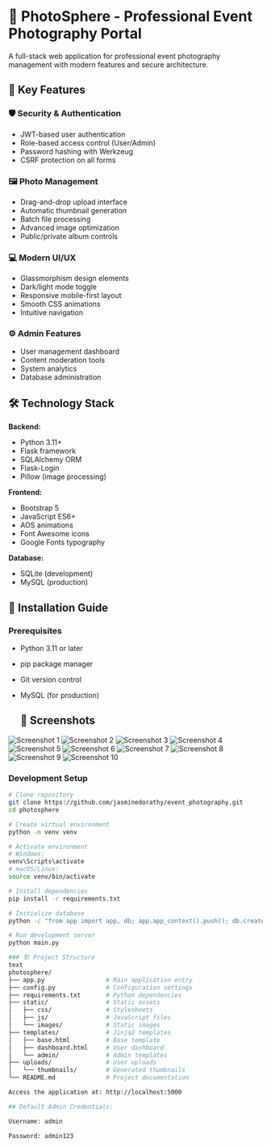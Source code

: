 # 📸 PhotoSphere - Professional Event Photography Portal

A full-stack web application for professional event photography management with modern features and secure architecture.

## 🌟 Key Features

### 🛡️ Security & Authentication
- JWT-based user authentication
- Role-based access control (User/Admin)
- Password hashing with Werkzeug
- CSRF protection on all forms

### 🖼️ Photo Management
- Drag-and-drop upload interface
- Automatic thumbnail generation
- Batch file processing
- Advanced image optimization
- Public/private album controls

### 💻 Modern UI/UX
- Glassmorphism design elements
- Dark/light mode toggle
- Responsive mobile-first layout
- Smooth CSS animations
- Intuitive navigation

### ⚙️ Admin Features
- User management dashboard
- Content moderation tools
- System analytics
- Database administration

## 🛠️ Technology Stack

**Backend:**
- Python 3.11+
- Flask framework
- SQLAlchemy ORM
- Flask-Login
- Pillow (image processing)

**Frontend:**
- Bootstrap 5
- JavaScript ES6+
- AOS animations
- Font Awesome icons
- Google Fonts typography

**Database:**
- SQLite (development)
- MySQL (production)

## 🚀 Installation Guide

### Prerequisites
- Python 3.11 or later
- pip package manager
- Git version control
- MySQL (for production)

  ## 📸 Screenshots

![Screenshot 1](attached_assets/image.png)
![Screenshot 2](attached_assets/image1.png)
![Screenshot 3](attached_assets/image2.png)
![Screenshot 4](attached_assets/image3.png)
![Screenshot 5](attached_assets/image4.png)
![Screenshot 6](attached_assets/image5.png)
![Screenshot 7](attached_assets/image6.png)
![Screenshot 8](attached_assets/image7.png)
![Screenshot 9](attached_assets/image8.png)
![Screenshot 10](attached_assets/image9.png)

### Development Setup
```bash
# Clone repository
git clone https://github.com/jasminedorathy/event_photography.git
cd photosphere

# Create virtual environment
python -m venv venv

# Activate environment
# Windows:
venv\Scripts\activate
# macOS/Linux:
source venv/bin/activate

# Install dependencies
pip install -r requirements.txt

# Initialize database
python -c "from app import app, db; app.app_context().push(); db.create_all()"

# Run development server
python main.py

### 🏗️ Project Structure
text
photosphere/
├── app.py                 # Main application entry
├── config.py              # Configuration settings
├── requirements.txt       # Python dependencies
├── static/                # Static assets
│   ├── css/               # Stylesheets
│   ├── js/                # JavaScript files
│   └── images/            # Static images
├── templates/             # Jinja2 templates
│   ├── base.html          # Base template
│   ├── dashboard.html     # User dashboard
│   └── admin/             # Admin templates
├── uploads/               # User uploads
│   └── thumbnails/        # Generated thumbnails
└── README.md              # Project documentation

Access the application at: http://localhost:5000

## Default Admin Credentials:

Username: admin

Password: admin123







